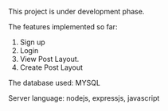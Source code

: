 This project is under development phase.

The features implemented so far:
1. Sign up
2. Login
3. View Post Layout.
4. Create Post Layout

The database used: MYSQL

Server language: nodejs, expressjs, javascript
